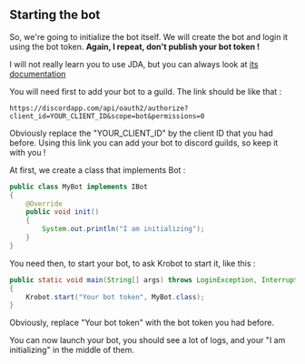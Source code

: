 ## Starting the bot

So, we're going to initialize the bot itself. We will create the bot and login it using the bot token. **Again, I repeat, don't publish your bot token !**

I will not really learn you to use JDA, but you can always look at [its documentation](https://github.com/DV8FromTheWorld/JDA/wiki "JDA documentation")

You will need first to add your bot to a guild. The link should be like that :

```
https://discordapp.com/api/oauth2/authorize?client_id=YOUR_CLIENT_ID&scope=bot&permissions=0
```

Obviously replace the "YOUR\_CLIENT\_ID" by the client ID that you had before. Using this link you can add your bot to discord guilds, so keep it with you !

At first, we create a class that implements Bot :

```java
public class MyBot implements IBot
{
    @Override
    public void init()
    {
        System.out.println("I am initializing");
    }
}
```

You need then, to start your bot, to ask Krobot to start it, like this :

```java
public static void main(String[] args) throws LoginException, InterruptedException, RateLimitedException
{
    Krobot.start("Your bot token", MyBot.class);
}
```

Obviously, replace "Your bot token" with the bot token you had before.

You can now launch your bot, you should see a lot of logs, and your "I am initializing" in the middle of them.

